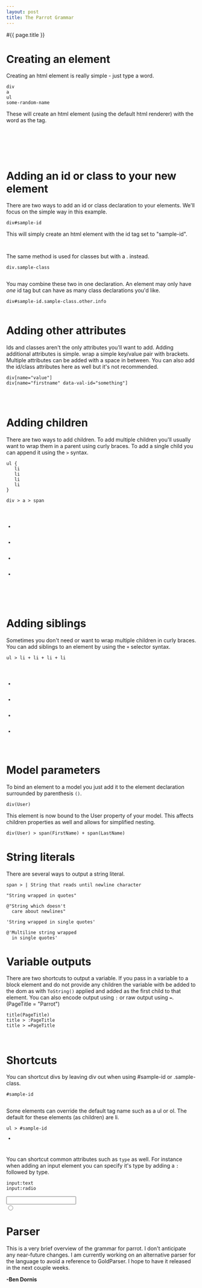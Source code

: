 ```yaml
---
layout: post
title: The Parrot Grammar
---
```


#{{ page.title }}

<h1>Creating an element</h1>

<p>Creating an html element is really simple - just type a word. </p>

<pre><code>div
a
ul
some-random-name
</code></pre>

<p>These will create an html element (using the default html renderer) with the word as the tag.</p>

<pre><code><div></div>
<a></a>
<ul></ul>
<some-random-name></some-random-name>
</code></pre>

<h1>Adding an id or class to your new element</h1>

<p>There are two ways to add an id or class declaration to your elements. We'll focus on the simple way in this example.</p>

<pre><code>div#sample-id
</code></pre>

<p>This will simply create an html element with the id tag set to "sample-id".</p>

<pre><code><div id="sample-id"></div>
</code></pre>

<p>The same method is used for classes but with a . instead.</p>

<pre><code>div.sample-class
<div class="sample-class"></div>
</code></pre>

<p>You may combine these two in one declaration. An element may only have <em>one</em> id tag but can have as many class declarations you'd like.</p>

<pre><code>div#sample-id.sample-class.other.info
<div class="sample-class other info" id="sample-id"></div>
</code></pre>

<h1>Adding other attributes</h1>

<p>Ids and classes aren't the only attributes you'll want to add. Adding additional attributes is simple. wrap a simple key/value pair with brackets. Multiple attributes can be added with a space in between. You can also add the id/class attributes here as well but it's not recommended.</p>

<pre><code>div[name="value"]
div[name="firstname" data-val-id="something"]

<div name="value"></div>
<div name="firstname" data-val-id="something"></div>
</code></pre>

<h1>Adding children</h1>

<p>There are two ways to add children. To add multiple children you'll usually want to wrap them in a parent using curly braces. To add a single child you can append it using the <code style="display:inline;">></code> syntax.</p>

<pre><code>ul {
   li
   li
   li
   li
}

div > a > span

<ul>
    <li></li>
    <li></li>
    <li></li>
    <li></li>
</ul>

<div><a><span></span></a></div>
</code></pre>

<h1>Adding siblings</h1>

<p>Sometimes you don't need or want to wrap multiple children in curly braces. You can add siblings to an element by using the <code style="display:inline;">+</code> selector syntax.</p>

<pre><code>ul > li + li + li + li

<ul>
    <li></li>
    <li></li>
    <li></li>
    <li></li>
</ul>
</code></pre>

<h1>Model parameters</h1>

<p>To bind an element to a model you just add it to the element declaration surrounded by parenthesis <code style="display:inline;">()</code>.</p>

<pre><code>div(User)
</code></pre>

<p>This element is now bound to the User property of your model. This affects children properties as well and allows for simplified nesting.</p>

<pre><code>div(User) > span(FirstName) + span(LastName)
</code></pre>

<h1>String literals</h1>

<p>There are several ways to output a string literal.</p>

<pre><code>span > | String that reads until newline character

"String wrapped in quotes"

@"String which doesn't
  care about newlines"

'String wrapped in single quotes'

@'Multiline string wrapped
  in single quotes'
</code></pre>

<h1>Variable outputs</h1>

<p>There are two shortcuts to output a variable. If you pass in a variable to a block element and do not provide any children the variable with be added to the dom as with <code style="display:inline;">ToString()</code> applied and added as the first child to that element. You can also encode output using <code style="display:inline;">:</code> or raw output using <code style="display:inline;">=</code>. (PageTitle = "Parrot")</p>

<pre><code>title(PageTitle)
title > :PageTitle
title > =PageTitle

<title>Parrot</title>
</code></pre>

<h1>Shortcuts</h1>

<p>You can shortcut divs by leaving div out when using #sample-id or .sample-class. </p>

<pre><code>#sample-id
<div id="sample-id"></div>
</code></pre>

<p>Some elements can override the default tag name such as a ul or ol. The default for these elements (as children) are li.</p>

<pre><code>ul > #sample-id
<ul><li id="sample-id"></li></ul>
</code></pre>

<p>You can shortcut common attributes such as <code style="display:inline;">type</code> as well. For instance when adding an input element you can specify it's type by adding a <code style="display:inline;">:</code> followed by type.</p>

<pre><code>input:text
input:radio

<input type="text" />
<input type="radio" />
</code></pre>

<h1>Parser</h1>

<p>This is a very brief overview of the grammar for parrot. I don't anticipate any near-future changes. I am currently working on an alternative parser for the language to avoid a reference to GoldParser. I hope to have it released in the next couple weeks.</p>

<p><strong>-Ben Dornis</strong></p>